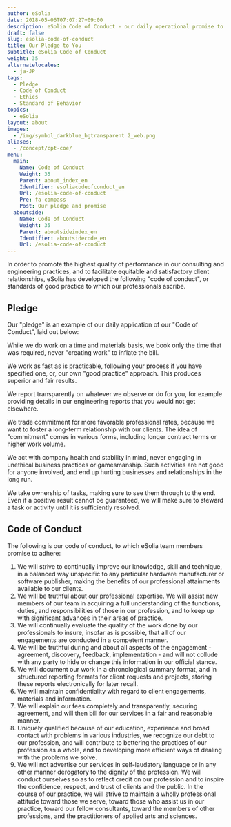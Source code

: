 ```yaml
---
author: eSolia
date: 2018-05-06T07:07:27+09:00
description: eSolia Code of Conduct - our daily operational promise to our clients, partners, fellow colleagues.
draft: false
slug: esolia-code-of-conduct
title: Our Pledge to You
subtitle: eSolia Code of Conduct
weight: 35
alternatelocales:
  - ja-JP
tags:
  - Pledge
  - Code of Conduct
  - Ethics
  - Standard of Behavior
topics:
  - eSolia
layout: about
images:
  - /img/symbol_darkblue_bgtransparent 2_web.png
aliases:
  - /concept/cpt-coe/
menu:
  main:
    Name: Code of Conduct
    Weight: 35
    Parent: about_index_en
    Identifier: esoliacodeofconduct_en
    Url: /esolia-code-of-conduct
    Pre: fa-compass
    Post: Our pledge and promise
  aboutside:
    Name: Code of Conduct
    Weight: 35
    Parent: aboutsideindex_en
    Identifier: aboutsidecode_en
    Url: /esolia-code-of-conduct
---
```


In order to promote the highest quality of performance in our consulting and engineering practices, and to facilitate equitable and satisfactory client relationships, eSolia has developed the following "code of conduct", or standards of good practice to which our professionals ascribe.

## Pledge

Our "pledge" is an example of our daily application of our "Code of Conduct", laid out below:

<span class="icon is-small has-text-esolia-yellow-4 has-padding-l-m has-padding-r-m"><i class="fas fa-check-circle"></i></span> While we do work on a time and materials basis, we book only the time that was required, never "creating work" to inflate the bill.  

<span class="icon is-small has-text-esolia-yellow-4 has-padding-l-m has-padding-r-m"><i class="fas fa-check-circle"></i></span> We work as fast as is practicable, following your process if you have specified one, or, our own "good practice" approach. This produces superior and fair results.

<span class="icon is-small has-text-esolia-yellow-4 has-padding-l-m has-padding-r-m"><i class="fas fa-check-circle"></i></span> We report transparently on whatever we observe or do for you, for example providing details in our engineering reports that you would not get elsewhere.

<span class="icon is-small has-text-esolia-yellow-4 has-padding-l-m has-padding-r-m"><i class="fas fa-check-circle"></i></span> We trade commitment for more favorable professional rates, because we want to foster a long-term relationship with our clients. The idea of "commitment" comes in various forms, including longer contract terms or higher work volume.  

<span class="icon is-small has-text-esolia-yellow-4 has-padding-l-m has-padding-r-m"><i class="fas fa-check-circle"></i></span> We act with company health and stability in mind, never engaging in unethical business practices or gamesmanship. Such activities are not good for anyone involved, and end up hurting businesses and relationships in the long run.  

<span class="icon is-small has-text-esolia-yellow-4 has-padding-l-m has-padding-r-m"><i class="fas fa-check-circle"></i></span> We take ownership of tasks, making sure to see them through to the end. Even if a positive result cannot be guaranteed, we will make sure to steward a task or activity until it is sufficiently resolved.

## Code of Conduct

The following is our code of conduct, to which eSolia team members promise to adhere:

1. We will strive to continually improve our knowledge, skill and technique, in a balanced way unspecific to any particular hardware manufacturer or software publisher, making the benefits of our professional attainments available to our clients.
1. We will be truthful about our professional expertise. We will assist new members of our team in acquiring a full understanding of the functions, duties, and responsibilities of those in our profession, and to keep up with significant advances in their areas of practice.
1. We will continually evaluate the quality of the work done by our professionals to insure, insofar as is possible, that all of our engagements are conducted in a competent manner.
1. We will be truthful during and about all aspects of the engagement - agreement, discovery, feedback, implementation - and will not collude with any party to hide or change this information in our official stance.
1. We will document our work in a chronological summary format, and in structured reporting formats for client requests and projects, storing these reports electronically for later recall. 
1. We will maintain confidentiality with regard to client engagements, materials and information.
1. We will explain our fees completely and transparently, securing agreement, and will then bill for our services in a fair and reasonable manner.
1. Uniquely qualified because of our education, experience and broad contact with problems in various industries, we recognize our debt to our profession, and will contribute to bettering the practices of our profession as a whole, and to developing more efficient ways of dealing with the problems we solve.
1. We will not advertise our services in self-laudatory language or in any other manner derogatory to the dignity of the profession. We will conduct ourselves so as to reflect credit on our profession and to inspire the confidence, respect, and trust of clients and the public. In the course of our practice, we will strive to maintain a wholly professional attitude toward those we serve, toward those who assist us in our practice, toward our fellow consultants, toward the members of other professions, and the practitioners of applied arts and sciences.
